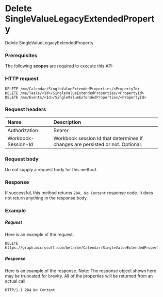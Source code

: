 # Delete SingleValueLegacyExtendedProperty

Delete SingleValueLegacyExtendedProperty.
### Prerequisites
The following **scopes** are required to execute this API: 
### HTTP request
<!-- { "blockType": "ignored" } -->
```http
DELETE /me/Calendar/SingleValueExtendedProperties/<PropertyId>
DELETE /me/Tasks/<Id>/SingleValueExtendedProperties/<PropertyId>
DELETE /me/Events/<Id>/SingleValueExtendedProperties/<PropertyId>

```
### Request headers
| Name       | Description|
|:---------------|:----------|
| Authorization  | Bearer <code>|
| Workbook-Session-Id  | Workbook session Id that determines if changes are persisted or not. Optional.|

### Request body
Do not supply a request body for this method.


### Response
If successful, this method returns `204, No Content` response code. It does not return anything in the response body.

### Example
##### Request
Here is an example of the request.
<!-- {
  "blockType": "request",
  "name": "delete_singlevaluelegacyextendedproperty"
}-->
```http
DELETE https://graph.microsoft.com/beta/me/Calendar/SingleValueExtendedProperties/<PropertyId>
```
##### Response
Here is an example of the response. Note: The response object shown here may be truncated for brevity. All of the properties will be returned from an actual call.
<!-- {
  "blockType": "response",
  "truncated": true
} -->
```http
HTTP/1.1 204 No Content
```

<!-- uuid: 8fcb5dbc-d5aa-4681-8e31-b001d5168d79
2015-10-25 14:57:30 UTC -->
<!-- {
  "type": "#page.annotation",
  "description": "Delete SingleValueLegacyExtendedProperty",
  "keywords": "",
  "section": "documentation",
  "tocPath": ""
}-->